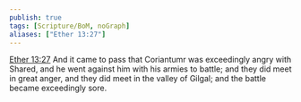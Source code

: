 ```yaml
---
publish: true
tags: [Scripture/BoM, noGraph]
aliases: ["Ether 13:27"]
---
```

[Ether 13:27](https://churchofjesuschrist.org/study/scriptures/bofm/ether/13?lang=eng&id=p27#p27) And it came to pass that Coriantumr was exceedingly angry with Shared, and he went against him with his armies to battle; and they did meet in great anger, and they did meet in the valley of Gilgal; and the battle became exceedingly sore.
